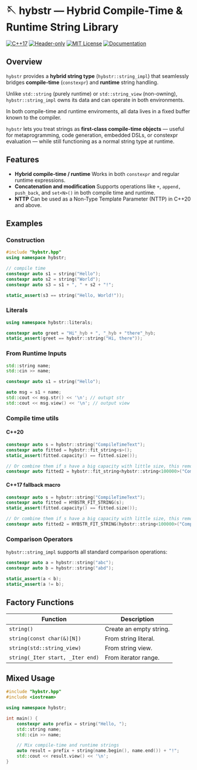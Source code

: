 # 🪡 hybstr — Hybrid Compile-Time & Runtime String Library

[![C++17](https://img.shields.io/badge/C%2B%2B-17-blue.svg)](https://en.cppreference.com/w/cpp/17)
[![Header-only](https://img.shields.io/badge/library-header--only-lightgrey.svg)](#)
[![MIT License](https://img.shields.io/badge/license-MIT-green.svg)](LICENSE)
[![Documentation](https://img.shields.io/badge/docs-Doxygen-blueviolet.svg)](https://4o4hasfound.github.io/hybstr/)

## Overview

`hybstr` provides a **hybrid string type** (`hybstr::string_impl`) that seamlessly bridges **compile-time** (`constexpr`) and **runtime** string handling.

Unlike `std::string` (purely runtime) or `std::string_view` (non-owning),
`hybstr::string_impl` owns its data and can operate in both environments.

In both compile-time and runtime enviroments, all data lives in a fixed buffer known to the compiler.

`hybstr` lets you treat strings as **first-class compile-time objects**
— useful for metaprogramming, code generation, embedded DSLs, or constexpr evaluation —
while still functioning as a normal string type at runtime.

## Features

- **Hybrid compile-time / runtime**
  Works in both `constexpr` and regular runtime expressions.
- **Concatenation and modification**
  Supports operations like `+`, `append, push_back`, and `set<N>()` in both compile time and runtime.
- **NTTP**
  Can be used as a Non-Type Template Parameter (NTTP) in C++20 and above.

## Examples

### Construction

```cpp
#include "hybstr.hpp"
using namespace hybstr;

// compile time
constexpr auto s1 = string("Hello");
constexpr auto s2 = string("World");
constexpr auto s3 = s1 + ", " + s2 + "!";

static_assert(s3 == string("Hello, World!"));
```

### Literals

```cpp
using namespace hybstr::literals;

constexpr auto greet = "Hi"_hyb + ", "_hyb + "there"_hyb;
static_assert(greet == hybstr::string("Hi, there"));
```

### From Runtime Inputs

```cpp
std::string name;
std::cin >> name;

constexpr auto s1 = string("Hello");

auto msg = s1 + name;
std::cout << msg.str() << '\n'; // outupt str
std::cout << msg.view() << '\n'; // output view
```

### Compile time utils

#### C++20

```cpp
constexpr auto s = hybstr::string("CompileTimeText");
constexpr auto fitted = hybstr::fit_string<s>();
static_assert(fitted.capacity() == fitted.size());

// Or combine them if s have a big capacity with little size, this removes the extra memory at compile time
constexpr auto fitted2 = hybstr::fit_string<hybstr::string<100000>("CompileTimeText")>();
```

#### C++17 fallback macro

```cpp
constexpr auto s = hybstr::string("CompileTimeText");
constexpr auto fitted = HYBSTR_FIT_STRING(s);
static_assert(fitted.capacity() == fitted.size());

// Or combine them if s have a big capacity with little size, this removes the extra memory at compile time
constexpr auto fitted2 = HYBSTR_FIT_STRING(hybstr::string<100000>("CompileTimeText"));
```

### Comparison Operators

``hybstr::string_impl`` supports all standard comparison operations:

```cpp
constexpr auto a = hybstr::string("abc");
constexpr auto b = hybstr::string("abd");

static_assert(a < b);
static_assert(a != b);
```

## Factory Functions

| Function                           | Description             |
| ---------------------------------- | ----------------------- |
| `string()`                       | Create an empty string. |
| `string(const char(&)[N])`       | From string literal.    |
| `string(std::string_view)`       | From string view.       |
| `string(_Iter start, _Iter end)` | From iterator range.    |

## Mixed Usage

```cpp
#include "hybstr.hpp"
#include <iostream>

using namespace hybstr;

int main() {
    constexpr auto prefix = string("Hello, ");
    std::string name;
    std::cin >> name;

    // Mix compile-time and runtime strings
    auto result = prefix + string(name.begin(), name.end()) + "!";
    std::cout << result.view() << '\n';
}
```

